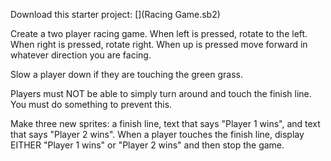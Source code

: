 Download this starter project: [](Racing Game.sb2)

Create a two player racing game. When left is pressed, rotate to the left. When right is pressed, rotate right. When up is pressed move forward in whatever direction you are facing.

Slow a player down if they are touching the green grass.

Players must NOT be able to simply turn around and touch the finish line. You must do something to prevent this.

Make three new sprites: a finish line, text that says "Player 1 wins", and text that says "Player 2 wins". When a player touches the finish line, display EITHER "Player 1 wins" or "Player 2 wins" and then stop the game.